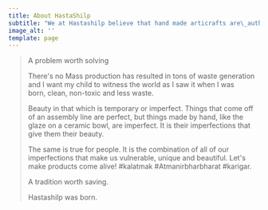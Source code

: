 ```yaml
---
title: About HastaShilp
subtitle: "We at Hastashilp believe that hand made articrafts are\_authentic\_and\_alive. expression of an\_artist's creative spirit and it's a tradition worth keeping alive."
image_alt: ''
template: page
---
```

> A problem worth solving
>
> There's no Mass production has resulted in tons of waste generation and I want my child to witness the world as I saw it when I was born, clean, non-toxic and less waste.
>
> Beauty in that which is temporary or imperfect. Things that come off of an assembly line are perfect, but things made by hand, like the glaze on a ceramic bowl, are imperfect. It is their imperfections that give them their beauty.
>
> The same is true for people. It is the combination of all of our imperfections that make us vulnerable, unique and beautiful. Let's make products come alive! #kalatmak #Atmanirbharbharat #karigar.
>
> A tradition worth saving.
>
> Hastashilp was born.
